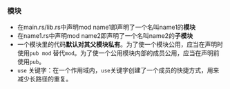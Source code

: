 ### 模块
- 在main.rs/lib.rs中声明mod name1即声明了一个名叫name1的**模块**
- 在name1.rs中声明mod name2即声明了一个名叫name2的**子模块**
- 一个模块里的代码**默认对其父模块私有**。为了使一个模块公用，应当在声明时使用`pub mod` 替代`mod`。为了使一个公用模块内部的成员公用，应当在声明前使用`pub`。
- `use` 关键字：在一个作用域内，`use`关键字创建了一个成员的快捷方式，用来减少长路径的重复。